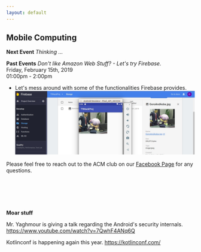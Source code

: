 ```yaml
---
layout: default
---
```

## Mobile Computing
**Next Event**
*Thinking ...* <br>

**Past Events**
*Don't like Amazon Web Stuff? - Let's try Firebase.*<br>
Friday, February 15th, 2019 <br>
01:00pm - 2:00pm
<br>

   * Let's mess around with some of the functionalities Firebase provides.
    ![Alt text](./2019_Feb_SIG.jpg?raw=true "Lonely Gourment and Firebase")

Please feel free to reach out to the ACM club on our [Facebook Page](https://www.facebook.com/MSUDenverACM/) for any questions.
<br>
<br>
<br>


<br>
<br>

**Moar stuff**

Mr. Yaghmour is giving a talk regarding the Android's security internals.
<https://www.youtube.com/watch?v=7QwhF4ANq6Q>

Kotlinconf is happening again this year.
<https://kotlinconf.com/>
